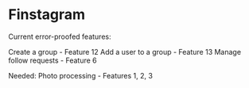 # Finstagram
Current error-proofed features:

Create a group - Feature 12
Add a user to a group - Feature 13
Manage follow requests - Feature 6

Needed:
Photo processing - Features 1, 2, 3


